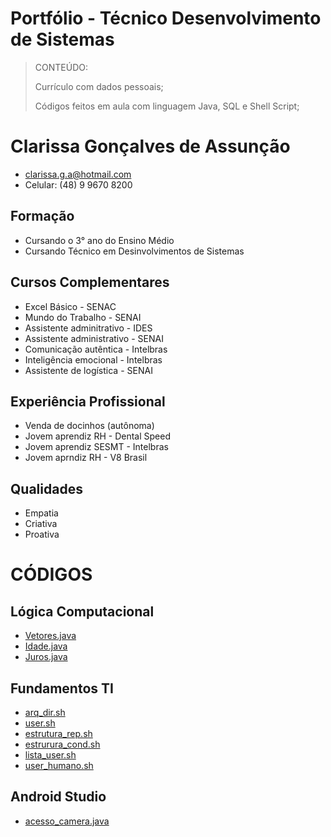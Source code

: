  # Portfólio - Técnico Desenvolvimento de Sistemas 

> CONTEÚDO:
>
>
> Currículo com dados pessoais;
>
> Códigos feitos em aula com linguagem Java, SQL e Shell Script;
 
# Clarissa Gonçalves de Assunção

- clarissa.g.a@hotmail.com 
- Celular: (48) 9 9670 8200


## Formação

- Cursando o 3° ano do Ensino Médio
- Cursando Técnico em Desinvolvimentos de Sistemas

## Cursos Complementares

- Excel Básico - SENAC
- Mundo do Trabalho - SENAI
- Assistente adminitrativo - IDES
- Assistente administrativo - SENAI
- Comunicação autêntica - Intelbras 
- Inteligência emocional - Intelbras
- Assistente de logística - SENAI

## Experiência Profissional

- Venda de docinhos (autônoma)
- Jovem aprendiz RH - Dental Speed
- Jovem aprendiz SESMT - Intelbras
- Jovem aprndiz RH - V8 Brasil

## Qualidades

- Empatia 
- Criativa
- Proativa 


# CÓDIGOS


## Lógica Computacional
* [Vetores.java](LogiaComputacional/vetores.java.sh)
* [Idade.java](LogiaComputacional/idade.java)
* [Juros.java](LogiaComputacional/juros.java)

## Fundamentos TI
* [arq_dir.sh](Fundamentos_TI/arq_dir.sh)
* [user.sh](Fundamentos_TI/lista_users.sh.txt)
* [estrutura_rep.sh](Fundamentos_TI/estrutura_rep.sh)
* [estrurura_cond.sh](Fundamentos_TI/estrutura_cond.sh)
* [lista_user.sh](Fundamentos_TI/AvaliacaoPratica/lista_user.sh)
* [user_humano.sh](Fundamentos_TI/AvaliacaoPratica/user_humano.sh)

## Android Studio
* [acesso_camera.java](Android_Studio/acesso_camera.java)



